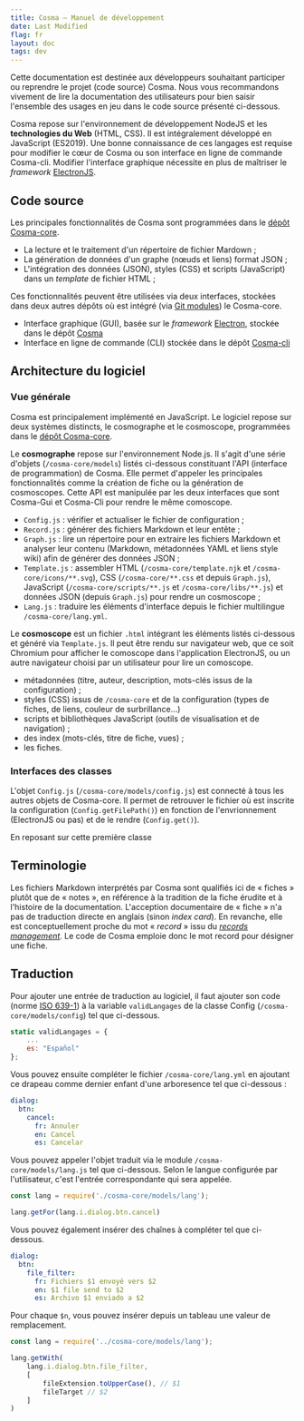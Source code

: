 ```yaml
---
title: Cosma — Manuel de développement
date: Last Modified
flag: fr
layout: doc
tags: dev
---
```


Cette documentation est destinée aux développeurs souhaitant participer ou reprendre le projet (code source) Cosma. Nous vous recommandons vivement de lire la documentation des utilisateurs pour bien saisir l'ensemble des usages en jeu dans le code source présenté ci-dessous.

Cosma repose sur l'environnement de développement NodeJS et les **technologies du Web** (HTML, CSS). Il est intégralement développé en JavaScript (ES2019). Une bonne connaissance de ces langages est requise pour modifier le cœur de Cosma ou son interface en ligne de commande Cosma-cli.
Modifier l'interface graphique nécessite en plus de maîtriser le *framework* [ElectronJS](https://www.electronjs.org/).

## Code source

Les principales fonctionnalités de Cosma sont programmées dans le [dépôt Cosma-core](https://github.com/graphlab-fr/cosma-core).

- La lecture et le traitement d'un répertoire de fichier Mardown ;
- La génération de données d'un graphe (nœuds et liens) format JSON ;
- L'intégration des données (JSON), styles (CSS) et scripts (JavaScript) dans un *template* de fichier HTML ;

Ces fonctionnalités peuvent être utilisées via deux interfaces, stockées dans deux autres dépôts où est intégré (via [Git modules](https://git-scm.com/book/fr/v2/Utilitaires-Git-Sous-modules)) le Cosma-core.

- Interface graphique (GUI), basée sur le *framework* [Electron,](https://www.electronjs.org/) stockée dans le dépôt [Cosma](https://github.com/graphlab-fr/cosma)
- Interface en ligne de commande (CLI) stockée dans le dépôt [Cosma-cli](https://github.com/graphlab-fr/cosma-cli)

## Architecture du logiciel

### Vue générale

Cosma est principalement implémenté en JavaScript. Le logiciel repose sur deux systèmes distincts, le cosmographe et le cosmoscope, programmées dans le [dépôt Cosma-core](https://github.com/graphlab-fr/cosma-core).

Le **cosmographe** repose sur l'environnement Node.js. Il s'agit d'une série d'objets (`/cosma-core/models`) listés ci-dessous constituant l'API (interface de programmation) de Cosma. Elle permet d'appeler les principales fonctionnalités comme la création de fiche ou la génération de cosmoscopes. Cette API est manipulée par les deux interfaces que sont Cosma-Gui et Cosma-Cli pour rendre le même comoscope.

- `Config.js` : vérifier et actualiser le fichier de configuration ;
- `Record.js` :  générer des fichiers Markdown et leur entête ;
- `Graph.js` : lire un répertoire pour en extraire les fichiers Markdown et analyser leur contenu (Markdown, métadonnées YAML et liens style wiki) afin de générer des données JSON ;
- `Template.js` : assembler HTML (`/cosma-core/template.njk` et `/cosma-core/icons/**.svg`), CSS (`/cosma-core/**.css` et depuis `Graph.js`), JavaScript (`/cosma-core/scripts/**.js` et `/cosma-core/libs/**.js`) et données JSON (depuis `Graph.js`) pour rendre un cosmoscope ;
- `Lang.js` : traduire les éléments d'interface depuis le fichier multilingue `/cosma-core/lang.yml`.

Le **cosmoscope** est un fichier `.html` intégrant les éléments listés ci-dessous et généré via `Template.js`. Il peut être rendu sur navigateur web, que ce soit Chromium pour afficher le comoscope dans l'application ElectronJS, ou un autre navigateur choisi par un utilisateur pour lire un comoscope.

- métadonnées (titre, auteur, description, mots-clés issus de la configuration) ;
- styles (CSS) issus de `/cosma-core` et de la configuration (types de fiches, de liens, couleur de surbrillance…)
- scripts et bibliothèques JavaScript (outils de visualisation et de navigation) ;
- des index (mots-clés, titre de fiche, vues) ;
- les fiches.

### Interfaces des classes

L'objet `Config.js` (`/cosma-core/models/config.js`) est connecté à tous les autres objets de Cosma-core. Il permet de retrouver le fichier où est inscrite la configuration (`Config.getFilePath()`) en fonction de l'envrionnement (ElectronJS ou pas) et de le rendre (`Config.get()`).

En reposant sur cette première classe

## Terminologie

Les fichiers Markdown interprétés par Cosma sont qualifiés ici de « fiches » plutôt que de « notes », en référence à la tradition de la fiche érudite et à l'histoire de la documentation. L'acception documentaire de « fiche » n'a pas de traduction directe en anglais (sinon *index card*). En revanche, elle est conceptuellement proche du mot « *record* » issu du [*records management*](https://fr.wikipedia.org/wiki/Records_management). Le code de Cosma emploie donc le mot record pour désigner une fiche.

## Traduction

Pour ajouter une entrée de traduction au logiciel, il faut ajouter son code (norme [ISO 639-1](https://fr.wikipedia.org/wiki/Liste_des_codes_ISO_639-1)) à la variable `validLangages` de la classe Config (`/cosma-core/models/config`) tel que ci-dessous.

```js
static validLangages = {
	...
	es: "Español"
};
```
Vous pouvez ensuite compléter le fichier `/cosma-core/lang.yml` en ajoutant ce drapeau comme dernier enfant d'une arboresence tel que ci-dessous :

```yaml
dialog:
  btn:
    cancel:
      fr: Annuler
      en: Cancel
      es: Cancelar
```

Vous pouvez appeler l'objet traduit via le module `/cosma-core/models/lang.js` tel que ci-dessous. Selon le langue configurée par l'utilisateur, c'est l'entrée correspondante qui sera appelée.

```js
const lang = require('./cosma-core/models/lang');

lang.getFor(lang.i.dialog.btn.cancel)
```

Vous pouvez également insérer des chaînes à compléter tel que ci-dessous. 

```yaml
dialog:
  btn:
    file_filter:
      fr: Fichiers $1 envoyé vers $2
      en: $1 file send to $2
      es: Archivo $1 enviado a $2
```

Pour chaque `$n`, vous pouvez insérer depuis un tableau une valeur de remplacement.

```js
const lang = require('../cosma-core/models/lang');

lang.getWith(
    lang.i.dialog.btn.file_filter,
    [
        fileExtension.toUpperCase(), // $1
        fileTarget // $2
    ]
)
```

